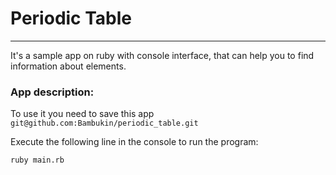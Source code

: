 # Periodic Table


___
It's a sample app on ruby with console interface, that can help you to find information about elements.

### App description:
To use it you need to save this app `git@github.com:Bambukin/periodic_table.git`

Execute the following line in the console to run the program:

```
ruby main.rb
```
